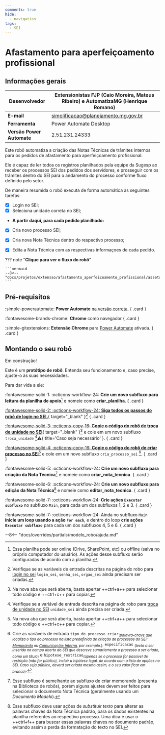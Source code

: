 ```yaml
---
comments: true
hide:
  - navigation
tags:
  - SEI
---
```


# Afastamento para aperfeiçoamento profissional

## Informações gerais

| **Desenvolvedor**| Extensionistas FJP (Caio Moreira, Mateus Ribeiro) e AutomatizaMG (Henrique Romano) |
| ----------- | ------------------------------------ |
| **E-mail**       | simplificacao@planejamento.mg.gov.br |
| **Ferramenta**    | Power Automate Desktop |
| **Versão Power Automate**    | 2.51.231.24333 |

Este robô automatiza a criação das Notas Técnicas de trâmites internos para os pedidos de afastamento para aperfeiçoamento profissional. 

Ele é capaz de ler todos os registros planilhados pela equipe da Sugesp ao receber os processos SEI dos pedidos dos servidores, e prosseguir com os trâmites dentro do SEI para o andamento do processo conforme fluxo definido pelo setor.

De maneira resumida o robô executa de forma automática as seguintes tarefas:


- [x] Login no SEI;
- [x] Seleciona unidade correta no SEI;

- **A partir daqui, para cada pedido planilhado:**

- [x] Cria novo processo SEI;
- [x] Cria nova Nota Técnica dentro do respectivo processo;
- [x] Edita a Nota Técnica com as respectivas informaçoes de cada pedido.


??? note "**Clique para ver o fluxo do robô**"

    ```mermaid
    --8<-- "docs/projetos/extensao/afastamento_aperfeicoamento_profissional/assets/fluxo_afastamento_aperfeicoamento.md"
    ```

## Pré-requisitos

<div class="grid" markdown>

:simple-powerautomate: __Power Automate__ [na versão correta.](#informacoes-gerais)
{ .card }

:fontawesome-brands-chrome: __Chrome__ como navegador
{ .card }

:simple-gitextensions:  __Extensão Chrome__ para [Power Automate](https://chromewebstore.google.com/detail/microsoft-power-automate/ljglajjnnkapghbckkcmodicjhacbfhk) ativada.
{ .card }

</div>

## Montando o seu robô

Em construção!

Este é um **protótipo de robô**.
Entenda seu funcionamento e, caso precise, ajuste-o às suas necessidades.

Para dar vida a ele:

<div class="grid" markdown>

:fontawesome-solid-1: :octicons-workflow-24: __Crie um novo subfluxo para leitura da planilha de apoio__[^1] e nomeie como __criar_planilha__.
{ .card }

[:fontawesome-solid-2: :octicons-workflow-24: __Siga todos os passos do robô de login no SEI.__](../login_sei/#montando-o-seu-robo){ target="_blank" }[^2]
{ .card }

[:fontawesome-solid-3: :octicons-copy-16: __Copie o código do robô de troca de unidade no SEI__](https://raw.githubusercontent.com/automatiza-mg/biblioteca-de-robos/main/robos/site/troca_unidade_sei.txt){ target="_blank" }[^3] e cole em um novo subfluxo `troca_unidade` [^4]:warning:{ title='Caso seja necessário' }.
{ .card }

[:fontawesome-solid-4: :octicons-copy-16: __Copie o código do robô de criar processo no SEI__](https://raw.githubusercontent.com/automatiza-mg/biblioteca-de-robos/main/robos/site/cria_processo_sei.txt)[^3] e cole em um novo subfluxo `cria_processo_sei` [^5].
{ .card }

:fontawesome-solid-5: :octicons-workflow-24: __Crie um novo subfluxo para criação da Nota Técnica__[^6] e nomeie como __criar_nota_tecnica__.
{ .card }

:fontawesome-solid-6: :octicons-workflow-24: __Crie um novo subfluxo para edição da Nota Técnica__[^7] e nomeie como __editar_nota_tecnica__.
{ .card }

:fontawesome-solid-7: :octicons-workflow-24: __Crie ações `Executar subfluxo`__ no subfluxo `Main`, para cada um dos subfluxos 1, 2 e 3.
{ .card }

:fontawesome-solid-7: :octicons-workflow-24: Ainda no subfluxo `Main` __inicie um loop usando a ação `For each`__, e dentro do loop __crie ações `Executar subfluxo`__ para cada um dos subfluxos 4, 5 e 6.
{ .card }

</div>

--8<-- "docs/overrides/partials/modelo_robo/ajuda.md"

[^1]: Essa planilha pode ser online (Drive, SharePoint, etc) ou offline (salva no próprio computador do usuário). As ações desse subfluxo serão configuradas de acordo com a planilha.

[^2]: Verifique se as variáveis de entrada descritas na página do robo para [login no sei](../login_sei/#montando-o-seu-robo) `login_sei`, `senha_sei`, `orgao_sei` ainda precisam ser criadas.

[^3]: Na nova aba que será aberta, basta apertar ++ctrl+a++ para selecionar todo código e ++ctrl+c++ para copiar.

[^4]: Verifique se a variável de entrada descrita na página do robo para [troca de unidade no SEI](../troca_unidade_sei/#montando-o-seu-robo) `unidade_sei` ainda precisa ser criada.

[^5]: Crie as variáveis de entrada `tipo_do_processo_criar`<sub>(_palavra-chave que localiza o tipo do processo na lista predefinida de criação de processos do SEI: <ins>Memorando</ins> ou <ins>Comunicação: Interna</ins>, por exemplo._)</sub>, `especificacao` <sub>(_texto a ser inserido no campo aberto do SEI que descreve sumariamente o processo a ser criado, como um título_)</sub> e `hipotese_restricao`<sub>(_apenas se o processo for passível de restrição (não for público), incluir a hipótese legal, de acordo com a lista de opções no SEI. Caso seja público, deverá ser criada mesmo assim, e o seu valor ficar em branco_)</sub>.

[^6]: Esse subfluxo é semelhante ao subfluxo de criar memorando (presenta na Biblioteca de robôs), porém alguns ajustes devem ser feitos para selecionar o documento Nota Técnica (geralmente usando um _Documento Modelo_).

[^7]: Esse subfluxo deve usar ações de _substituir texto_ para alterar as palavras chaves da Nota Técnica padrão, para os dados existentes na planilha referentes ao respectivo processo. Uma dica é usar o ++ctrl+f++ para buscar essas palavras chaves no documento padrão, evitando assim a perda da formatação do texto no SEI.